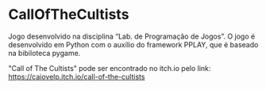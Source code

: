 # CallOfTheCultists

Jogo desenvolvido na disciplina “Lab. de Programação de Jogos”. O jogo é desenvolvido em Python com o auxílio do framework PPLAY, que é baseado na bibiloteca pygame.

"Call of The Cultists" pode ser encontrado no itch.io pelo link: https://caiovelp.itch.io/call-of-the-cultists
